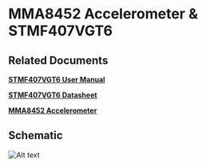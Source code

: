 # MMA8452 Accelerometer & STMF407VGT6

## Related Documents

[**STMF407VGT6 User Manual**](https://www.st.com/resource/en/reference_manual/dm00031020-stm32f405-415-stm32f407-417-stm32f427-437-and-stm32f429-439-advanced-arm-based-32-bit-mcus-stmicroelectronics.pdf)

[**STMF407VGT6 Datasheet**](https://www.st.com/resource/en/datasheet/stm32f405rg.pdf)

[**MMA8452 Accelerometer**](https://www.nxp.com/docs/en/data-sheet/MMA8452Q.pdf)



## Schematic

![Alt text](MMA.drawio.png "a title")



